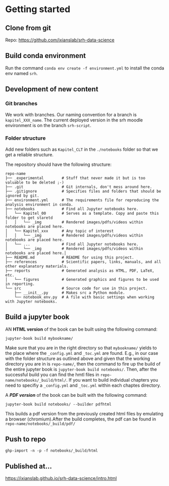 # Getting started


## Clone from git 

Repo: https://github.com/ixianslab/srh-data-science


## Build conda environment

Run the command `conda env create -f environment.yml` to install the conda env named `srh`.


## Development of new content

### Git branches 
We work with branches. Our naming convention for a branch is `kapitel_XXX_name`. The current deployed version in the srh moodle environment is
on the branch `srh-script`. 

### Folder structure
Add new folders such as `Kapitel_CLT` in the `./notebooks` folder so that we get a reliable structure.

The repository should have the following structure:

    repo-name
    ├── _experimental        # Stuff that never made it but is too valuable to be deleted ;-)   
    ├── .git                 # Git internals, don't mess around here.
    ├── .gitignore           # Specifies files and folders that should be ignored by git.
    ├── environment.yml      # The requirements file for reproducing the analysis environment in conda. 
    ├── notebooks            # Find all Jupyter notebooks here.
    │   └── Kapitel_00       # Serves as a template. Copy and paste this folder to get staretd
    │   │   └── _img         # Rendered images/pdfs/videos within notebooks are placed here.
    │   └── Kapitel_xxx      # Any topic of interest
    │   │   └── _img         # Rendered images/pdfs/videos within notebooks are placed here.
    │   └── ...              # Find all Jupyter notebooks here.
    │       └── _img         # Rendered images/pdfs/videos within notebooks are placed here.│   
    ├── README.md            # README for using this project.
    ├── references           # Scientific papers, links, manuals, and all other explanatory materials.
    ├── reports              # Generated analysis as HTML, PDF, LaTeX, etc.
    │   └── figures          # Generated graphics and figures to be used in reporting.
    └── src                  # Source code for use in this project.
        ├── __init__.py      # Makes src a Python module.
        └── notebook_env.py  # A file with basic settings when working with Jupyter notebooks.
        
## Build a jupyter book

AN **HTML version** of the book can be built using the following command:

`jupyter-book build mybookname/` 

Make sure that you are in the right directory so that `mybookname/` yields to the place where the `_config.yml` and `_toc.yml` are found. E.g., in our case with the folder structure as outlined above and given that the working directory you are in is `repo-name/`, then the command to fire up the build of the entire jupyter book is `jupyter-book build notebooks/`. Then, after the successful build you can find the hmtl files in `repo-name/notebooks/_build/html/`. If you want to build individual chapters you need to specifiy a `_config.yml` and `_toc.yml` within each chaptes directory. 

A ***PDF version*** of the book can be built with the following command:

`jupyter-book build notebooks/ --builder pdfhtml`

This builds a pdf version from the previously created html files by emulating a browser (chromium).After the build completes, the pdf can be found in `repo-name/notebooks/_build/pdf/`
 
## Push to repo
`ghp-import -n -p -f notebooks/_build/html`

## Published at...

https://ixianslab.github.io/srh-data-science/intro.html
